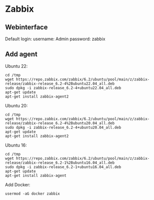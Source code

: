 # Zabbix

## Webinterface

Default login:
username: Admin
password: zabbix

## Add agent

Ubuntu 22:
```
cd /tmp
wget https://repo.zabbix.com/zabbix/6.2/ubuntu/pool/main/z/zabbix-release/zabbix-release_6.2-4%2Bubuntu22.04_all.deb
sudo dpkg -i zabbix-release_6.2-4+ubuntu22.04_all.deb
apt-get update
apt-get install zabbix-agent2
```

Ubuntu 20:
```
cd /tmp
wget https://repo.zabbix.com/zabbix/6.2/ubuntu/pool/main/z/zabbix-release/zabbix-release_6.2-4%2Bubuntu20.04_all.deb
sudo dpkg -i zabbix-release_6.2-4+ubuntu20.04_all.deb
apt-get update
apt-get install zabbix-agent2
```

Ubuntu 16:
```
cd /tmp
wget https://repo.zabbix.com/zabbix/6.2/ubuntu/pool/main/z/zabbix-release/zabbix-release_6.2-1%2Bubuntu16.04_all.deb
sudo dpkg -i zabbix-release_6.2-1+ubuntu16.04_all.deb
apt-get update
apt-get install zabbix-agent
```

Add Docker:
```
usermod -aG docker zabbix
```
